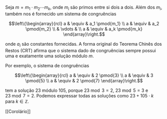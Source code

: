 
Seja $m = m_1 \cdot m_2 \cdots m_k$, onde $m_i$ são primos entre si dois a dois. Além dos $m_i$, também nos é fornecido um sistema de congruências

$$\left\{\begin{array}{rcl} a & \equiv & a_1 \pmod{m_1} \\ a & \equiv & a_2 \pmod{m_2} \\ & \vdots & \\ a & \equiv & a_k \pmod{m_k} \end{array}\right.$$

onde $a_i$ são constantes fornecidas. A forma original do Teorema Chinês dos Restos (CRT) afirma que o sistema dado de congruências sempre possui uma e exatamente uma solução módulo $m$.

Por exemplo, o sistema de congruências

$$\left\{\begin{array}{rcl} a & \equiv & 2 \pmod{3} \\ a & \equiv & 3 \pmod{5} \\ a & \equiv & 2 \pmod{7} \end{array}\right.$$

tem a solução $23$ módulo $105$, porque $23 \bmod{3} = 2$, $23 \bmod{5} = 3$ e $23 \bmod{7} = 2$. Podemos expressar todas as soluções como $23 + 105\cdot k$ para $k \in \mathbb{Z}$.

[[Corolário]]